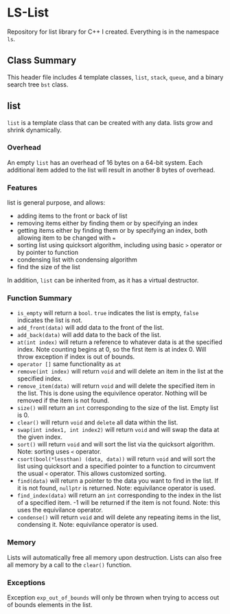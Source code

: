 # LS-List
Repository for list library for C++ I created. Everything is in the namespace `ls`. 

## Class Summary
This header file includes 4 template classes, `list`, `stack`, `queue`, and a binary search tree  `bst` class. 

## list
`list` is a template class that can be created with any data. lists grow and shrink dynamically.

### Overhead
An empty `list` has an overhead of 16 bytes on a 64-bit system. Each additional item added to the list will result in another 8 bytes of overhead. 

### Features
list is general purpose, and allows:
- adding items to the front or back of list
- removing items either by finding them or by specifying an index
- getting items either by finding them or by specifying an index, both allowing item to be changed with `=`
- sorting list using quicksort algorithm, including using basic `>` operator or by pointer to function
- condensing list with condensing algorithm
- find the size of the list

In addition, `list` can be inherited from, as it has a virtual destructor.

### Function Summary
- `is_empty` will return a `bool`. `true` indicates the list is empty, `false` indicates the list is not.
- `add_front(data)` will add data to the front of the list.
- `add_back(data)` will add data to the back of the list.
- `at(int index)` will return a reference to whatever data is at the specified index. Note counting begins at 0, so the first item is at index 0. Will throw exception if index is out of bounds. 
- `operator []` same functionality as `at`
- `remove(int index)` will return `void` and will delete an item in the list at the specified index.
- `remove_item(data)` will return `void` and will delete the specified item in the list. This is done using the equivilence operator. Nothing will be removed if the item is not found.
- `size()` will return an `int` corresponding to the size of the list. Empty list is 0.
- `clear()` will return `void` and `delete` all data within the list.
- `swap(int index1, int index2)` will return `void` and will swap the data at the given index.
- `sort()` will return `void` and will sort the list via the quicksort algorithm. Note: sorting uses `<` operator.
- `csort(bool(*lessthan) (data, data))` will return `void` and will sort the list using quicksort and a specified pointer to a function to circumvent the usual `<` operator. This allows customized sorting.
- `find(data)` will return a pointer to the data you want to find in the list. If it is not found, `nullptr` is returned. Note: equivilance operator is used.
- `find_index(data)` will return an `int` corresponding to the index in the list of a specified item. -1 will be returned if the item is not found. Note: this uses the equivilance operator.
- `condense()` will return `void` and will delete any repeating items in the list, condensing it. Note: equivilance operator is used. 

### Memory
Lists will automatically free all memory upon destruction. 
Lists can also free all memory by a call to the `clear()` function.

### Exceptions
Exception `exp_out_of_bounds` will only be thrown when trying to access out of bounds elements in the list.
